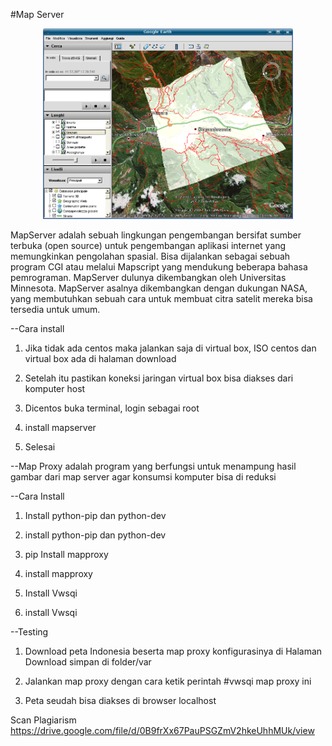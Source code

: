 

#Map Server 

<p align="center">
  <img src="/img/google_earth_kml_raster.png" width="400px">
</p>

 MapServer adalah sebuah lingkungan pengembangan bersifat sumber terbuka (open source) untuk pengembangan aplikasi internet yang memungkinkan pengolahan spasial. Bisa dijalankan sebagai sebuah program CGI atau melalui Mapscript yang mendukung beberapa bahasa pemrograman. MapServer dulunya dikembangkan oleh Universitas Minnesota. MapServer asalnya dikembangkan dengan dukungan NASA, yang membutuhkan sebuah cara untuk membuat citra satelit mereka bisa tersedia untuk umum.

--Cara install 

1. Jika tidak ada centos maka jalankan saja di virtual box, ISO centos dan virtual box ada di halaman download 

2. Setelah itu pastikan koneksi jaringan virtual box bisa diakses dari komputer host 

3. Dicentos buka terminal, login sebagai root 

4. install mapserver 

5. Selesai

--Map Proxy adalah program yang berfungsi untuk menampung hasil gambar dari map server agar konsumsi komputer bisa di reduksi

--Cara Install 

1. Install python-pip dan python-dev 

2. install python-pip dan python-dev 

3. pip Install mapproxy 

4. install mapproxy 

5. Install Vwsqi 

6. install Vwsqi

--Testing 

1. Download peta Indonesia beserta map proxy konfigurasinya di Halaman Download simpan di folder/var 

2. Jalankan map proxy dengan cara ketik perintah #vwsqi map proxy ini 

3. Peta seudah bisa diakses di browser localhost

Scan Plagiarism
https://drive.google.com/file/d/0B9frXx67PauPSGZmV2hkeUhhMUk/view